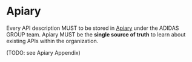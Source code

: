 # Apiary
Every API description MUST to be stored in [Apiary](https://apiary.io/) under the ADIDAS GROUP team. Apiary MUST be the **single source of truth** to learn about existing APIs within the organization. 

(TODO: see Apiary Appendix)
